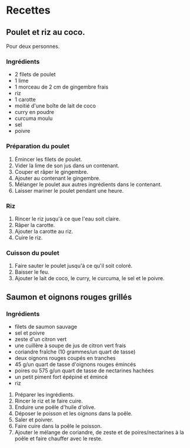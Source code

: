 # Recettes

## Poulet et riz au coco.

Pour deux personnes.

### Ingrédients

- 2 filets de poulet
- 1 lime
- 1 morceau de 2 cm de gingembre frais
- riz
- 1 carotte
- moitié d'une boîte de lait de coco
- curry en poudre
- curcuma moulu
- sel
- poivre

### Préparation du poulet

1. Émincer les filets de poulet.
1. Vider la lime de son jus dans un contenant.
1. Couper et râper le gingembre.
1. Ajouter au contenant le gingembre.
1. Mélanger le poulet aux autres ingrédients dans le contenant.
1. Laisser mariner le poulet pendant une heure.

### Riz

1. Rincer le riz jusqu'à ce que l'eau soit claire.
1. Râper la carotte.
1. Ajouter la carotte au riz.
1. Cuire le riz.

### Cuisson du poulet

1. Faire sauter le poulet jusqu'à ce qu'il soit coloré.
1. Baisser le feu.
1. Ajouter le lait de coco, le curry, le curcuma, le sel et le poivre.

## Saumon et oignons rouges grillés

### Ingrédients

- filets de saumon sauvage
- sel et poivre
- zeste d'un citron vert
- une cuillère à soupe de jus de citron vert frais
- coriandre fraîche (10 grammes/un quart de tasse)
- deux oignons rouges coupés en tranches
- 45 g/un quart de tasse d'oignons rouges émincés
- poires ou 575 g/un quart de tasse de nectarines hachées
- un petit piment fort épépiné et émincé 
- riz

1. Préparer les ingrédients.
1. Rincer le riz et le faire cuire.
1. Enduire une poêle d'huile d'olive.
1. Déposer le poisson et les oignons dans la poêle.
1. Saler et poivrer.
1. Faire cuire dans la poêle le poisson.
1. Ajouter le mélange de coriandre, de zeste et de poires/nectarines à la poêle et faire chauffer avec le reste.